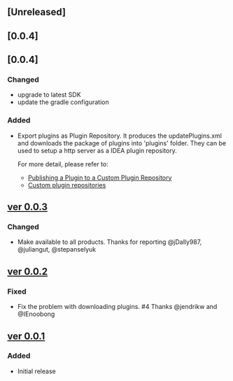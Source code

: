 ## [Unreleased]
## [0.0.4]
## [0.0.4]
### Changed
- upgrade to latest SDK
- update the gradle configuration

### Added
- Export plugins as Plugin Repository. It produces the updatePlugins.xml and downloads the package of plugins into 'plugins' folder.
  They can be used to setup a http server as a IDEA plugin repository.
  
  For more detail, please refer to: 
  - [Publishing a Plugin to a Custom Plugin Repository](https://plugins.jetbrains.com/docs/intellij/update-plugins-format.html)
  - [Custom plugin repositories](https://www.jetbrains.com/help/idea/managing-plugins.html#repos)

## [ver 0.0.3](https://github.com/shiraji/plugin-importer-exporter/releases/tag/release-0.0.3)

### Changed
- Make available to all products. Thanks for reporting @jDally987, @juliangut, @stepanselyuk

## [ver 0.0.2](https://github.com/shiraji/plugin-importer-exporter/releases/tag/v0.0.2)

### Fixed
- Fix the problem with downloading plugins. #4 Thanks @jendrikw and @IEnoobong

## [ver 0.0.1](https://github.com/shiraji/plugin-importer-exporter/releases/tag/v0.0.1)

### Added
- Initial release